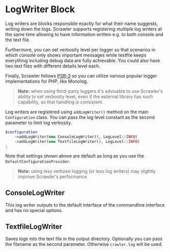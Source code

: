 # LogWriter Block
Log writers are blocks responsible exactly for what their name suggests, writing
down the logs. Scrawler supports registering multiple log writers at the same
time allowing to have information written e.g. to both console and the text file.

Furthermore, you can set verbosity level per logger so that scenarios in which
console only shows important messages while textfile keeps everything including
debug data are fully achievable. You could also have two text files with different
details level each.

Finally, Scrawler follows [PSR-3][PSR-3] so you can utilize various popular logger
implementations for PHP, like Monolog.

> **Note:** when using third-party loggers it's advisable to use Scrawler's ability
> to set verbosity level, even if the external library has such capability, so that
> handling is consistent.

Log writers are registered using `addLogWriter()` method on the main `Configuration`
class. You can pass the log level constant as the second parameter to limit log
verbosity.

```php
$configuration
    ->addLogWriter(new ConsoleLogWriter(), LogLevel::INFO)
    ->addLogWriter(new TextfileLogWriter(), LogLevel::INFO)
;
```

Note that settings shown above are default as long as you use the `DefaultConfigurationProvider`.

> **Note:** using less verbose logging (or less log writers) may slightly improve
> Scrawler's performance

## ConsoleLogWriter
This log writer outputs to the default interface of the commandline interface
and has no special options.

## TextfileLogWriter
Saves logs into the text file in the output directory. Optionally you can pass
the filename as the second parameter. Otherwise `crawler.log` will be used.

[PSR-3]: https://www.php-fig.org/psr/psr-3/
